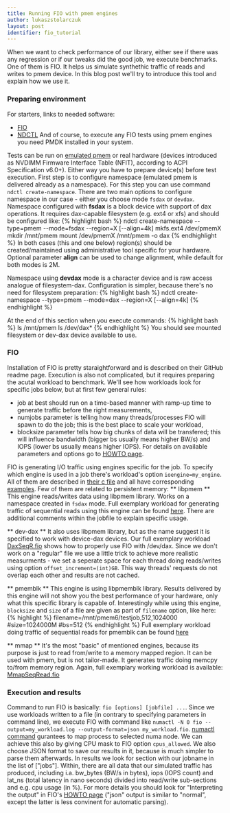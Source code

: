 ```yaml
---
title: Running FIO with pmem engines
author: lukaszstolarczuk
layout: post
identifier: fio_tutorial
---
```


When we want to check performance of our library, either see if there was any regression or if our tweaks did the good job, we execute benchmarks. One of them is FIO. It helps us simulate synthethic traffic of reads and writes to pmem device. In this blog post we'll try to introduce this tool and explain how we use it.

### Preparing environment
For starters, links to needed software:
* [FIO][1fioLink]
* [NDCTL][ndctlLnk]
And of course, to execute any FIO tests using pmem engines you need PMDK installed in your system.

Tests can be run on [emulated pmem][13rde117] or real hardware (devices introduced as NVDIMM Firmware Interface Table (NFIT), according to ACPI Specification v6.0+). Either way you have to prepare device(s) before test execution.
First step is to configure namespace (emulated pmem is delivered already as a namespace). For this step you can use command `ndctl create-namespace`. There are two main options to configure namespace in our case - either you choose mode `fsdax` or `devdax`.
Namespace configured with **fsdax** is a block device with support of dax operations. It requires dax-capable filesystem (e.g. ext4 or xfs) and should be configured like:
{% highlight bash %}
ndctl create-namespace --type=pmem --mode=fsdax --region=X [--align=4k]
mkfs.ext4 /dev/pmemX
mkdir /mnt/pmem
mount /dev/pmemX /mnt/pmem -o dax
{% endhighlight %}
In both cases (this and one below) region(s) should be created/maintained using administrative tool specific for your hardware. Optional parameter **align** can be used to change alignment, while default for both modes is 2M.

Namespace using **devdax** mode is a character device and is raw access analogue of filesystem-dax. Configuration is simpler, because there's no need for filesystem preparation:
{% highlight bash %}
ndctl create-namespace --type=pmem --mode=dax --region=X [--align=4k]
{% endhighlight %}

At the end of this section when you execute commands:
{% highlight bash %}
ls /mnt/pmem
ls /dev/dax*
{% endhighlight %}
You should see mounted filesystem or dev-dax device available to use.

### FIO
Installation of FIO is pretty staraightforward and is described on their GitHub readme page. Execution is also not complicated, but it requires preparing the acutal workload to benchmark. We'll see how workloads look for specific jobs below, but at first few general rules:
* job at best should run on a time-based manner with ramp-up time to generate traffic before the right measurements,
* numjobs parameter is telling how many threads/processes FIO will spawn to do the job; this is the best place to scale your workload,
* blocksize parameter tells how big chunks of data will be transfered; this will influence bandwidth (bigger bs usually means higher BW/s) and IOPS (lower bs usually means higher IOPS).
For details on available parameters and options go to [HOWTO page][191te3w1].

FIO is generating I/O traffic using engines specific for the job. To specify which engine is used in a job there's workload's option `ioengine=my_engine`. All of them are described in [their c file][44ku0112] and all have corresponding [examples][55ku0123]. Few of them are related to persistent memory:
** libpmem **
This engine reads/writes data using libpmem library. Works on a namespace created in `fsdax` mode. Full exemplary workload for generating traffic of sequential reads using this engine can be found [here][fiolibPM]. There are additional comments within the jobfile to explain specific usage.

** dev-dax **
It also uses libpmem library, but as the name suggest it is specified to work with device-dax devices. Our full exemplary workload [DaxSeqR.fio][fiodevDX] shows how to properly use FIO with /dev/dax. Since we don't work on a "regular" file we use a little trick to achieve more realistic measurments - we set a seperate space for each thread doing reads/writes using option `offset_increment=(int)GB`. This way threads' requests do not overlap each other and results are not cached.

** pmemblk **
This engine is using libpmemblk library. Results delivered by this engine will not show you the best performance of your hardware, only what this specific library is capable of. Interestingly while using this engine, `blocksize` and `size` of a file are given as part of `filename` option, like here:
{% highlight %}
filename=/mnt/pmem6/testjob,512,1024000
#size=1024000M
#bs=512
{% endhighlight %}
Full exemplary workload doing traffic of sequential reads for pmemblk can be found [here][fioPMblk]

** mmap **
It's the most "basic" of mentioned engines, because its purpose is just to read from/write to a memory mapped region. It can be used with pmem, but is not tailor-made. It generates traffic doing memcpy to/from memory region. Again, full exemplary working workload is available: [MmapSeqRead.fio][fioMMap1]

### Execution and results
Command to run FIO is basically: `fio [options] [jobfile] ...`.
Since we use workloads written to a file (in contrary to specifying parameters in command line), we execute FIO with command like `numactl -N 0 fio --output=my_workload.log --output-format=json my_workload.fio`. [numactl command][nctl1234] gurantees to map process to selected numa node. We can achieve this also by giving CPU mask to FIO option `cpus_allowed`. We also choose JSON format to save our results in it, because is much simpler to parse them afterwards.
In results we look for section with our jobname in the list of ["jobs"]. Within, there are all data that our simulated traffic has produced, including i.a. bw_bytes (BW/s in bytes), iops (IOPS count) and lat_ns (total latency in nano seconds) divided into read/write sub-sections and e.g. cpu usage (in %). For more details you should look for "Interpreting the output" in FIO's [HOWTO page][191te3w2] ("json" output is similar to "normal", except the latter is less convinent for automatic parsing).


[1fioLink]: https://github.com/axboe/fio
[ndctlLnk]: https://github.com/pmem/ndctl
[13rde117]: http://pmem.io/2016/02/22/pm-emulation.html
[191te3w1]: https://github.com/axboe/fio/blob/master/HOWTO
[191te3w2]: https://github.com/axboe/fio/blob/master/HOWTO#L3292
[44ku0112]: https://github.com/axboe/fio/tree/master/engines
[55ku0123]: https://github.com/axboe/fio/tree/master/examples
[nctl1234]: https://linux.die.net/man/8/numactl
[fiolibPM]: http://pmem.io/assets/LibpmemSeqR.fio
[fiodevDX]: http://pmem.io/assets/DaxSeqR.fio
[fioPMblk]: http://pmem.io/assets/PmemblkSeqR.fio
[fioMMap1]: http://pmem.io/assets/MmapSeqR.fio